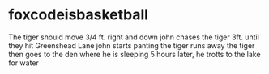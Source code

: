 # foxcodeisbasketball
The tiger should move 3/4 ft. right and down 
john chases the tiger 3ft. until they hit Greenshead Lane
john starts panting
the tiger runs away
the tiger then goes to the den where he is sleeping
5 hours later, he trotts to the lake for water
